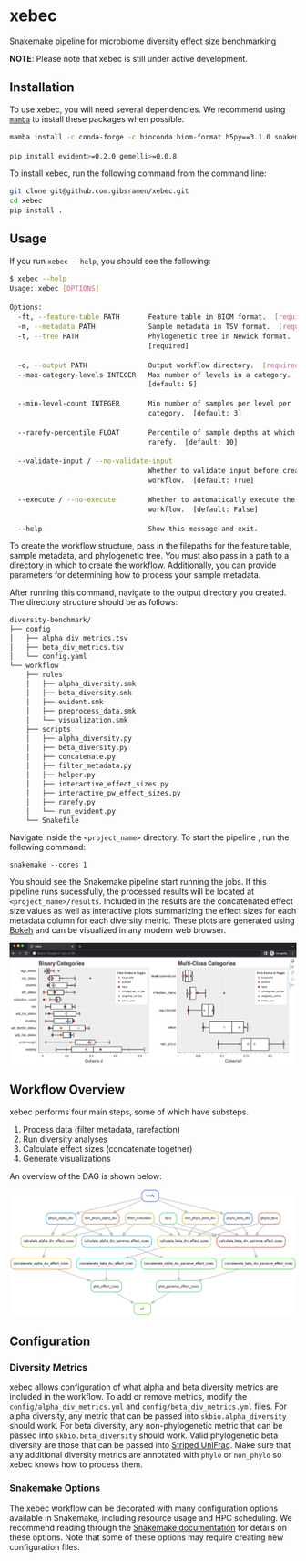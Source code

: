 # xebec

Snakemake pipeline for microbiome diversity effect size benchmarking

**NOTE**: Please note that xebec is still under active development.

## Installation

To use xebec, you will need several dependencies.
We recommend using [`mamba`](https://github.com/mamba-org/mamba) to install these packages when possible.

```bash
mamba install -c conda-forge -c bioconda biom-format h5py==3.1.0 snakemake pandas unifrac scikit-bio bokeh

pip install evident>=0.2.0 gemelli>=0.0.8
```

To install xebec, run the following command from the command line:

```bash
git clone git@github.com:gibsramen/xebec.git
cd xebec
pip install .
```

## Usage

If you run `xebec --help`, you should see the following:

```bash
$ xebec --help
Usage: xebec [OPTIONS]

Options:
  -ft, --feature-table PATH       Feature table in BIOM format.  [required]
  -m, --metadata PATH             Sample metadata in TSV format.  [required]
  -t, --tree PATH                 Phylogenetic tree in Newick format.
                                  [required]

  -o, --output PATH               Output workflow directory.  [required]
  --max-category-levels INTEGER   Max number of levels in a category.
                                  [default: 5]

  --min-level-count INTEGER       Min number of samples per level per
                                  category.  [default: 3]

  --rarefy-percentile FLOAT       Percentile of sample depths at which to
                                  rarefy.  [default: 10]

  --validate-input / --no-validate-input
                                  Whether to validate input before creating
                                  workflow.  [default: True]

  --execute / --no-execute        Whether to automatically execute the
                                  workflow.  [default: False]

  --help                          Show this message and exit.
```

To create the workflow structure, pass in the filepaths for the feature table, sample metadata, and phylogenetic tree.
You must also pass in a path to a directory in which to create the workflow.
Additionally, you can provide parameters for determining how to process your sample metadata.

After running this command, navigate to the output directory you created. The directory structure should be as follows:

```
diversity-benchmark/
├── config
│   ├── alpha_div_metrics.tsv
│   ├── beta_div_metrics.tsv
│   └── config.yaml
└── workflow
    ├── rules
    │   ├── alpha_diversity.smk
    │   ├── beta_diversity.smk
    │   ├── evident.smk
    │   ├── preprocess_data.smk
    │   └── visualization.smk
    ├── scripts
    │   ├── alpha_diversity.py
    │   ├── beta_diversity.py
    │   ├── concatenate.py
    │   ├── filter_metadata.py
    │   ├── helper.py
    │   ├── interactive_effect_sizes.py
    │   ├── interactive_pw_effect_sizes.py
    │   ├── rarefy.py
    │   └── run_evident.py
    └── Snakefile
```

Navigate inside the `<project_name>` directory.
To start the pipeline , run the following command:

```
snakemake --cores 1
```

You should see the Snakemake pipeline start running the jobs.
If this pipeline runs sucessfully, the processed results will be located at `<project_name>/results`.
Included in the results are the concatenated effect size values as well as interactive plots summarizing the effect sizes for each metadata column for each diversity metric.
These plots are generated using [Bokeh](https://github.com/bokeh/bokeh) and can be visualized in any modern web browser.

![Bokeh](imgs/bokeh.png)

## Workflow Overview

xebec performs four main steps, some of which have substeps.

1. Process data (filter metadata, rarefaction)
2. Run diversity analyses
3. Calculate effect sizes (concatenate together)
4. Generate visualizations

An overview of the DAG is shown below:

![xebec DAG](imgs/dag.png)

## Configuration

### Diversity Metrics

xebec allows configuration of what alpha and beta diversity metrics are included in the workflow.
To add or remove metrics, modify the `config/alpha_div_metrics.yml` and `config/beta_div_metrics.yml` files.
For alpha diversity, any metric that can be passed into `skbio.alpha_diversity` should work.
For beta diversity, any non-phylogenetic metric that can be passed into `skbio.beta_diversity` should work.
Valid phylogenetic beta diversity are those that can be passed into [Striped UniFrac](https://github.com/biocore/unifrac).
Make sure that any additional diversity metrics are annotated with `phylo` or `non_phylo` so xebec knows how to process them.

### Snakemake Options

The xebec workflow can be decorated with many configuration options available in Snakemake, including resource usage and HPC scheduling.
We recommend reading through the [Snakemake documentation](https://snakemake.readthedocs.io/en/stable/index.html) for details on these options.
Note that some of these options may require creating new configuration files.

